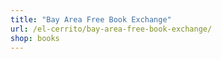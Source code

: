 ```yaml
---
title: "Bay Area Free Book Exchange"
url: /el-cerrito/bay-area-free-book-exchange/
shop: books
---
```

